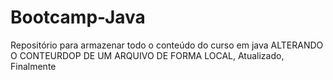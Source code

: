 # Bootcamp-Java
Repositório para armazenar todo o conteúdo do curso em java
ALTERANDO O CONTEURDOP DE UM ARQUIVO DE FORMA LOCAL, Atualizado, Finalmente

